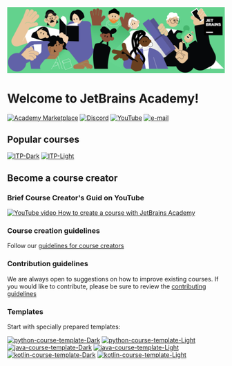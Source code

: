 <div style="width: 100%; text-align: center;">
  <img src="resources/academy_header.png" alt="JetBrains Academy header" style="display: inline-block;">
</div>

# Welcome to JetBrains Academy!
<a href="https://academy.jetbrains.com/?source=MARKETPLACE" target="_blank"><img src="https://img.shields.io/static/v1?logo=jetbrains&logoColor=1bd58e&label=&message=Marketplace courses&color=36393f&style=flat-square" alt="Academy Marketplace"></a>
<a href="https://discord.gg/NK3zBE22" target="_blank"><img src="https://img.shields.io/static/v1?logo=discord&label=&message=Discord&color=36393f&style=flat-square" alt="Discord"></a>
<a href="https://www.youtube.com/@JetBrainsAcademy" target="_blank"><img src="https://img.shields.io/static/v1?logo=youtube&logoColor=FF0000&label=&message=YouTube&color=36393f&style=flat-square" alt="YouTube"></a>
<a href="mailto:academy@jetbrains.com" target="_blank"><img src="https://img.shields.io/static/v1?logo=gmail&logoColor=EA4335&label=&message=e-mail&color=36393f&style=flat-square" alt="e-mail"></a>

## Popular courses
[![ITP-Dark](https://github-readme-stats.vercel.app/api/pin/?username=jetbrains-academy&repo=introduction_to_python&theme=dark#gh-dark-mode-only)](https://github.com/jetbrains-academy/introduction_to_python#gh-dark-mode-only)
[![ITP-Light](https://github-readme-stats.vercel.app/api/pin/?username=jetbrains-academy&repo=introduction_to_python&theme=default#gh-light-mode-only)](https://github.com/jetbrains-academy/introduction_to_python#gh-light-mode-only)

<!-- ## Active users -->

## Become a course creator
### Brief Course Creator's Guid on YouTube  
[![YouTube video How to create a course with JetBrains Academy](https://img.youtube.com/vi/e0O4TZKI8kQ/0.jpg)](https://www.youtube.com/watch?v=e0O4TZKI8kQ "Watch Course Creator's Guid on YouTube!")

### Course creation guidelines
Follow our [guidelines for course creators](https://plugins.jetbrains.com/plugin/10081-jetbrains-academy/docs/guidelines-for-the-course-creators.html)

### Contribution guidelines
We are always open to suggestions on how to improve existing courses.
If you would like to contribute, please be sure to review the <a href="../contributing_guidelines.md" target="_blank">contributing guidelines</a>

<!--### Templates
Start with specially prepared templates:
- [python-course-template](https://github.com/jetbrains-academy/python-course-template)
- [java-course-template](https://github.com/jetbrains-academy/java-course-template)
- [kotlin-course-template](https://github.com/jetbrains-academy/kotlin-course-template)
 - [cpp-course-template](https://github.com/jetbrains-academy/cpp-course-template) -->

### Templates
Start with specially prepared templates:  

[![python-course-template-Dark](https://github-readme-stats.vercel.app/api/pin/?username=jetbrains-academy&repo=python-course-template&theme=dark&description_lines_count=1#gh-dark-mode-only)](https://github.com/jetbrains-academy/python-course-template#gh-dark-mode-only)
[![python-course-template-Light](https://github-readme-stats.vercel.app/api/pin/?username=jetbrains-academy&repo=python-course-template&theme=default&description_lines_count=1#gh-light-mode-only)](https://github.com/jetbrains-academy/python-course-template#gh-light-mode-only)
[![java-course-template-Dark](https://github-readme-stats.vercel.app/api/pin/?username=jetbrains-academy&repo=java-course-template&theme=dark&description_lines_count=1#gh-dark-mode-only)](https://github.com/jetbrains-academy/java-course-template#gh-dark-mode-only)
[![java-course-template-Light](https://github-readme-stats.vercel.app/api/pin/?username=jetbrains-academy&repo=java-course-template&theme=default&description_lines_count=1#gh-light-mode-only)](https://github.com/jetbrains-academy/java-course-template#gh-light-mode-only)
[![kotlin-course-template-Dark](https://github-readme-stats.vercel.app/api/pin/?username=jetbrains-academy&repo=kotlin-course-template&theme=dark&description_lines_count=1#gh-dark-mode-only)](https://github.com/jetbrains-academy/kotlin-course-template#gh-dark-mode-only)
[![kotlin-course-template-Light](https://github-readme-stats.vercel.app/api/pin/?username=jetbrains-academy&repo=kotlin-course-template&theme=default&description_lines_count=1#gh-light-mode-only)](https://github.com/jetbrains-academy/kotlin-course-template#gh-light-mode-only)
<!--[![cpp-course-template-Dark](https://github-readme-stats.vercel.app/api/pin/?username=jetbrains-academy&repo=cpp-course-template&theme=dark&description_lines_count=1#gh-dark-mode-only)](https://github.com/jetbrains-academy/cpp-course-template#gh-dark-mode-only)
[![cpp-course-template-Light](https://github-readme-stats.vercel.app/api/pin/?username=jetbrains-academy&repo=cpp-course-template&theme=default&description_lines_count=1#gh-light-mode-only)](https://github.com/jetbrains-academy/cpp-course-template#gh-light-mode-only) -->